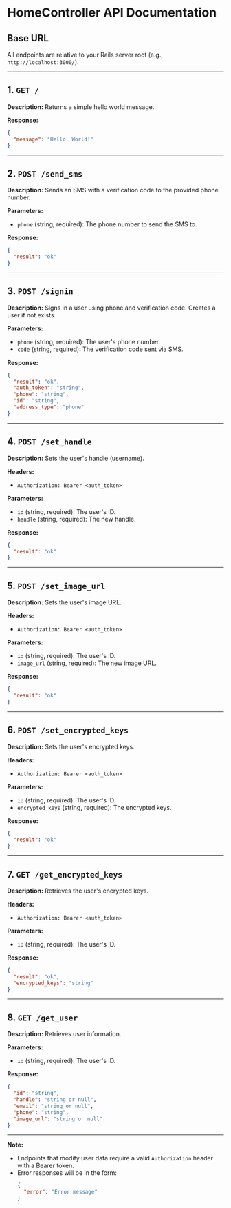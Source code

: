 # HomeController API Documentation

## Base URL

All endpoints are relative to your Rails server root (e.g., `http://localhost:3000/`).

---

## 1. `GET /`

**Description:**
Returns a simple hello world message.

**Response:**
```json
{
  "message": "Hello, World!"
}
```

---

## 2. `POST /send_sms`

**Description:**
Sends an SMS with a verification code to the provided phone number.

**Parameters:**
- `phone` (string, required): The phone number to send the SMS to.

**Response:**
```json
{
  "result": "ok"
}
```

---

## 3. `POST /signin`

**Description:**
Signs in a user using phone and verification code. Creates a user if not exists.

**Parameters:**
- `phone` (string, required): The user's phone number.
- `code` (string, required): The verification code sent via SMS.

**Response:**
```json
{
  "result": "ok",
  "auth_token": "string",
  "phone": "string",
  "id": "string",
  "address_type": "phone"
}
```

---

## 4. `POST /set_handle`

**Description:**
Sets the user's handle (username).

**Headers:**
- `Authorization: Bearer <auth_token>`

**Parameters:**
- `id` (string, required): The user's ID.
- `handle` (string, required): The new handle.

**Response:**
```json
{
  "result": "ok"
}
```

---

## 5. `POST /set_image_url`

**Description:**
Sets the user's image URL.

**Headers:**
- `Authorization: Bearer <auth_token>`

**Parameters:**
- `id` (string, required): The user's ID.
- `image_url` (string, required): The new image URL.

**Response:**
```json
{
  "result": "ok"
}
```

---

## 6. `POST /set_encrypted_keys`

**Description:**
Sets the user's encrypted keys.

**Headers:**
- `Authorization: Bearer <auth_token>`

**Parameters:**
- `id` (string, required): The user's ID.
- `encrypted_keys` (string, required): The encrypted keys.

**Response:**
```json
{
  "result": "ok"
}
```

---

## 7. `GET /get_encrypted_keys`

**Description:**
Retrieves the user's encrypted keys.

**Headers:**
- `Authorization: Bearer <auth_token>`

**Parameters:**
- `id` (string, required): The user's ID.

**Response:**
```json
{
  "result": "ok",
  "encrypted_keys": "string"
}
```

---

## 8. `GET /get_user`

**Description:**
Retrieves user information.

**Parameters:**
- `id` (string, required): The user's ID.

**Response:**
```json
{
  "id": "string",
  "handle": "string or null",
  "email": "string or null",
  "phone": "string",
  "image_url": "string or null"
}
```

---

**Note:**
- Endpoints that modify user data require a valid `Authorization` header with a Bearer token.
- Error responses will be in the form:
  ```json
  {
    "error": "Error message"
  }
  ```